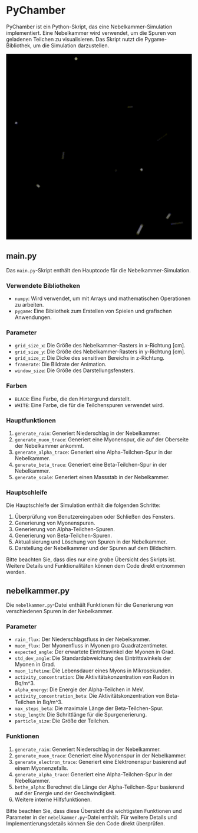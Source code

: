 # PyChamber

PyChamber ist ein Python-Skript, das eine Nebelkammer-Simulation implementiert. Eine Nebelkammer wird verwendet, um die Spuren von geladenen Teilchen zu visualisieren. Das Skript nutzt die Pygame-Bibliothek, um die Simulation darzustellen.

![Example of the simulation](Beispielvideo.gif)


## main.py

Das `main.py`-Skript enthält den Hauptcode für die Nebelkammer-Simulation.

### Verwendete Bibliotheken

- `numpy`: Wird verwendet, um mit Arrays und mathematischen Operationen zu arbeiten.
- `pygame`: Eine Bibliothek zum Erstellen von Spielen und grafischen Anwendungen.

### Parameter

- `grid_size_x`: Die Größe des Nebelkammer-Rasters in x-Richtung [cm].
- `grid_size_y`: Die Größe des Nebelkammer-Rasters in y-Richtung [cm].
- `grid_size_z`: Die Dicke des sensitiven Bereichs in z-Richtung.
- `framerate`: Die Bildrate der Animation.
- `window_size`: Die Größe des Darstellungsfensters.

### Farben

- `BLACK`: Eine Farbe, die den Hintergrund darstellt.
- `WHITE`: Eine Farbe, die für die Teilchenspuren verwendet wird.

### Hauptfunktionen

1. `generate_rain`: Generiert Niederschlag in der Nebelkammer.
2. `generate_muon_trace`: Generiert eine Myonenspur, die auf der Oberseite der Nebelkammer ankommt.
3. `generate_alpha_trace`: Generiert eine Alpha-Teilchen-Spur in der Nebelkammer.
4. `generate_beta_trace`: Generiert eine Beta-Teilchen-Spur in der Nebelkammer.
5. `generate_scale`: Generiert einen Massstab in der Nebelkammer.

### Hauptschleife

Die Hauptschleife der Simulation enthält die folgenden Schritte:

1. Überprüfung von Benutzereingaben oder Schließen des Fensters.
2. Generierung von Myonenspuren.
3. Generierung von Alpha-Teilchen-Spuren.
4. Generierung von Beta-Teilchen-Spuren.
5. Aktualisierung und Löschung von Spuren in der Nebelkammer.
6. Darstellung der Nebelkammer und der Spuren auf dem Bildschirm.

Bitte beachten Sie, dass dies nur eine grobe Übersicht des Skripts ist. Weitere Details und Funktionalitäten können dem Code direkt entnommen werden.

## nebelkammer.py

Die `nebelkammer.py`-Datei enthält Funktionen für die Generierung von verschiedenen Spuren in der Nebelkammer.

### Parameter

- `rain_flux`: Der Niederschlagsfluss in der Nebelkammer.
- `muon_flux`: Der Myonenfluss in Myonen pro Quadratzentimeter.
- `expected_angle`: Der erwartete Eintrittswinkel der Myonen in Grad.
- `std_dev_angle`: Die Standardabweichung des Eintrittswinkels der Myonen in Grad.
- `muon_lifetime`: Die Lebensdauer eines Myons in Mikrosekunden.
- `activity_concentration`: Die Aktivitätskonzentration von Radon in Bq/m^3.
- `alpha_energy`: Die Energie der Alpha-Teilchen in MeV.
- `activity_concentration_beta`: Die Aktivitätskonzentration von Beta-Teilchen in Bq/m^3.
- `max_steps_beta`: Die maximale Länge der Beta-Teilchen-Spur.
- `step_length`: Die Schrittlänge für die Spurgenerierung.
- `particle_size`: Die Größe der Teilchen.

### Funktionen

1. `generate_rain`: Generiert Niederschlag in der Nebelkammer.
2. `generate_muon_trace`: Generiert eine Myonenspur in der Nebelkammer.
3. `generate_electron_trace`: Generiert eine Elektronenspur basierend auf einem Myonenzefalls.
4. `generate_alpha_trace`: Generiert eine Alpha-Teilchen-Spur in der Nebelkammer.
5. `bethe_alpha`: Berechnet die Länge der Alpha-Teilchen-Spur basierend auf der Energie und der Geschwindigkeit.
6. Weitere interne Hilfsfunktionen.

Bitte beachten Sie, dass diese Übersicht die wichtigsten Funktionen und Parameter in der `nebelkammer.py`-Datei enthält. Für weitere Details und Implementierungsdetails können Sie den Code direkt überprüfen.

